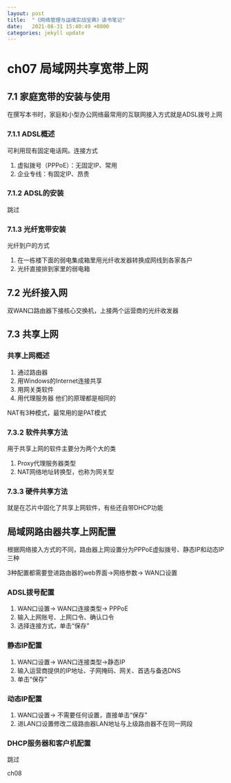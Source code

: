 ```yaml
---
layout: post
title:  "《网络管理与运维实战宝典》读书笔记"
date:   2021-08-31 15:40:49 +0800
categories: jekyll update
---
```


# ch07 局域网共享宽带上网

## 7.1 家庭宽带的安装与使用
在撰写本书时，家庭和小型办公网络最常用的互联网接入方式就是ADSL拨号上网
### 7.1.1 ADSL概述
可利用现有固定电话网。连接方式
1. 虚拟拨号（PPPoE）：无固定IP、常用
1. 企业专线：有固定IP、昂贵

### 7.1.2 ADSL的安装
跳过
### 7.1.3 光纤宽带安装
光纤到户的方式
1. 在一栋楼下面的弱电集成箱里用光纤收发器转换成网线到各家各户
1. 光纤直接排到家里的弱电箱

## 7.2 光纤接入网
双WAN口路由器下接核心交换机，上接两个运营商的光纤收发器

## 7.3 共享上网
### 共享上网概述
1. 通过路由器
1. 用Windows的Internet连接共享
1. 用网关类软件
1. 用代理服务器
他们的原理都是相同的

NAT有3种模式，最常用的是PAT模式
### 7.3.2 软件共享方法
用于共享上网的软件主要分为两个大的类
1. Proxy代理服务器类型
1. NAT网络地址转换型，也称为网关型

### 7.3.3 硬件共享方法
就是在芯片中固化了共享上网软件，有些还自带DHCP功能

## 局域网路由器共享上网配置
根据网络接入方式的不同，路由器上网设置分为PPPoE虚拟拨号、静态IP和动态IP三种

3种配置都需要登进路由器的web界面->网络参数-> WAN口设置
### ADSL拨号配置
1. WAN口设置-> WAN口连接类型-> PPPoE
1. 输入上网账号、上网口令、确认口令
1. 选择连接方式，单击“保存”

### 静态IP配置
1. WAN口设置-> WAN口连接类型->静态IP
1. 输入运营商提供的IP地址、子网掩码、网关、首选与备选DNS
1. 单击“保存”

### 动态IP配置
1. WAN口设置-> 不需要任何设置，直接单击“保存”
1. 进LAN口设置修改二级路由器LAN地址与上级路由器不在同一网段

### DHCP服务器和客户机配置
跳过

ch08




















